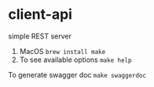 # client-api
simple REST server

1. MacOS `brew install make`
2. To see available options `make help`

To generate swagger doc `make swaggerdoc`